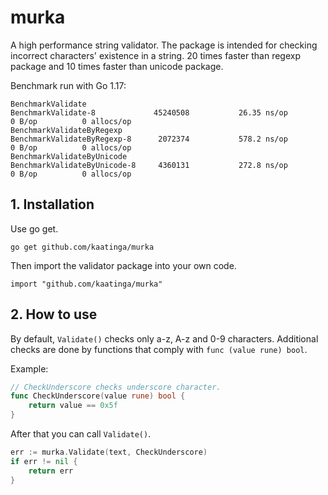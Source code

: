 # murka
A high performance string validator. The package is intended for checking incorrect characters' existence in a string.
20 times faster than regexp package and 10 times faster than unicode package.

Benchmark run with Go 1.17:

```
BenchmarkValidate
BenchmarkValidate-8    	        45240508	       26.35 ns/op	       0 B/op	       0 allocs/op
BenchmarkValidateByRegexp
BenchmarkValidateByRegexp-8    	 2072374	       578.2 ns/op	       0 B/op	       0 allocs/op
BenchmarkValidateByUnicode
BenchmarkValidateByUnicode-8   	 4360131	       272.8 ns/op	       0 B/op	       0 allocs/op
```

## 1. Installation

Use go get.

	go get github.com/kaatinga/murka

Then import the validator package into your own code.

	import "github.com/kaatinga/murka"

## 2. How to use

By default, `Validate()` checks only a-z, A-z and 0-9 characters. Additional checks are done by functions that comply with
`func (value rune) bool`.

Example:
```go
// CheckUnderscore checks underscore character.
func CheckUnderscore(value rune) bool {
	return value == 0x5f
}
```

After that you can call `Validate()`.

```go
err := murka.Validate(text, CheckUnderscore)
if err != nil {
    return err
}
```